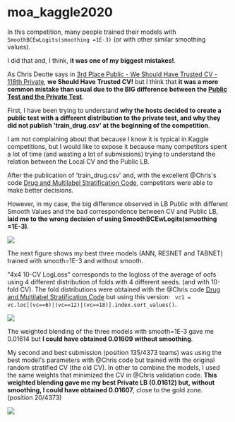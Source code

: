 # moa_kaggle2020
In this competition, many people trained their models with `SmoothBCEwLogits(smoothing =1E-3)` (or with other similar smoothing values).

I did that and, I think, **it was one of my biggest mistakes!**. 

As Chris Deotte says in [3rd Place Public - We Should Have Trusted CV - 118th Private](https://www.kaggle.com/c/lish-moa/discussion/200614), **we Should Have Trusted CV!** but I think that **it was a more common mistake than usual due to the BIG difference between the [Public Test and the Private Test](https://www.kaggle.com/c/lish-moa/discussion/200832)**.

First, I have been trying to understand **why the hosts decided to create a public test with a different distribution to the private test, and why they did not publish 'train_drug.csv' at the beginning of the competition**. 

I am not complaining about that because I know it is typical in Kaggle competitions, but I would like to expose it because many competitors spent a lot of time (and wasting a lot of submissions) trying to understand the relation between the Local CV and the Public LB.

After the publication of 'train_drug.csv' and, with the excellent @Chris's code [Drug and Multilabel Stratification Code](https://www.kaggle.com/c/lish-moa/discussion/195195), competitors were able to make better decisions. 

However, in my case, the big difference observed in LB Public with different Smooth Values and the bad correspondence between CV and Public LB, **laid me to the wrong decision of using SmoothBCEwLogits(smoothing =1E-3)**.

![](https://www.googleapis.com/download/storage/v1/b/kaggle-forum-message-attachments/o/inbox%2F276462%2F4366a1912ce1a2f9d0a15ceebe6dd3a0%2Fold_ann_smooth.png?generation=1607256086941517&alt=media)

The next figure shows my best three models (ANN, RESNET and TABNET) trained with smooth=1E-3 and without smooth. 

"4x4 10-CV LogLoss" corresponds to the logloss of the average of oofs using 4 different distribution of folds with 4 different seeds.  (and with 10-fold CV). The fold distributions were obtained with the @Chris code  [Drug and Multilabel Stratification Code](https://www.kaggle.com/c/lish-moa/discussion/195195) but using this version: ` vc1 = vc.loc[(vc==6)|(vc==12)|(vc==18)].index.sort_values()`.

![](https://www.googleapis.com/download/storage/v1/b/kaggle-forum-message-attachments/o/inbox%2F276462%2F58417ef758d18bb794e51461fe6d2981%2Fchris_validation.png?generation=1607256976822676&alt=media)

The weighted blending of the three models with smooth=1E-3 gave me 0.01614 but **I could have obtained 0.01609 without smoothing**.

My second and best submission (position 135/4373 teams) was using the best model's parameters with @Chris code but trained with the original random stratified CV (the old CV).  In other to combine the models, I used the same weights that minimized the CV in @Chris validation code. **This weighted blending gave me my best Private LB (0.01612) but, without smoothing, I could have obtained 0.01607**, close to the gold zone. (position 20/4373)

![](https://www.googleapis.com/download/storage/v1/b/kaggle-forum-message-attachments/o/inbox%2F276462%2F315f056f71aa27f8e20b58c7844f2052%2Frandom_validation.png?generation=1607259248045328&alt=media)
